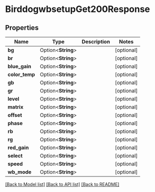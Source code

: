 # BirddogwbsetupGet200Response

## Properties

Name | Type | Description | Notes
------------ | ------------- | ------------- | -------------
**bg** | Option<**String**> |  | [optional]
**br** | Option<**String**> |  | [optional]
**blue_gain** | Option<**String**> |  | [optional]
**color_temp** | Option<**String**> |  | [optional]
**gb** | Option<**String**> |  | [optional]
**gr** | Option<**String**> |  | [optional]
**level** | Option<**String**> |  | [optional]
**matrix** | Option<**String**> |  | [optional]
**offset** | Option<**String**> |  | [optional]
**phase** | Option<**String**> |  | [optional]
**rb** | Option<**String**> |  | [optional]
**rg** | Option<**String**> |  | [optional]
**red_gain** | Option<**String**> |  | [optional]
**select** | Option<**String**> |  | [optional]
**speed** | Option<**String**> |  | [optional]
**wb_mode** | Option<**String**> |  | [optional]

[[Back to Model list]](../README.md#documentation-for-models) [[Back to API list]](../README.md#documentation-for-api-endpoints) [[Back to README]](../README.md)


